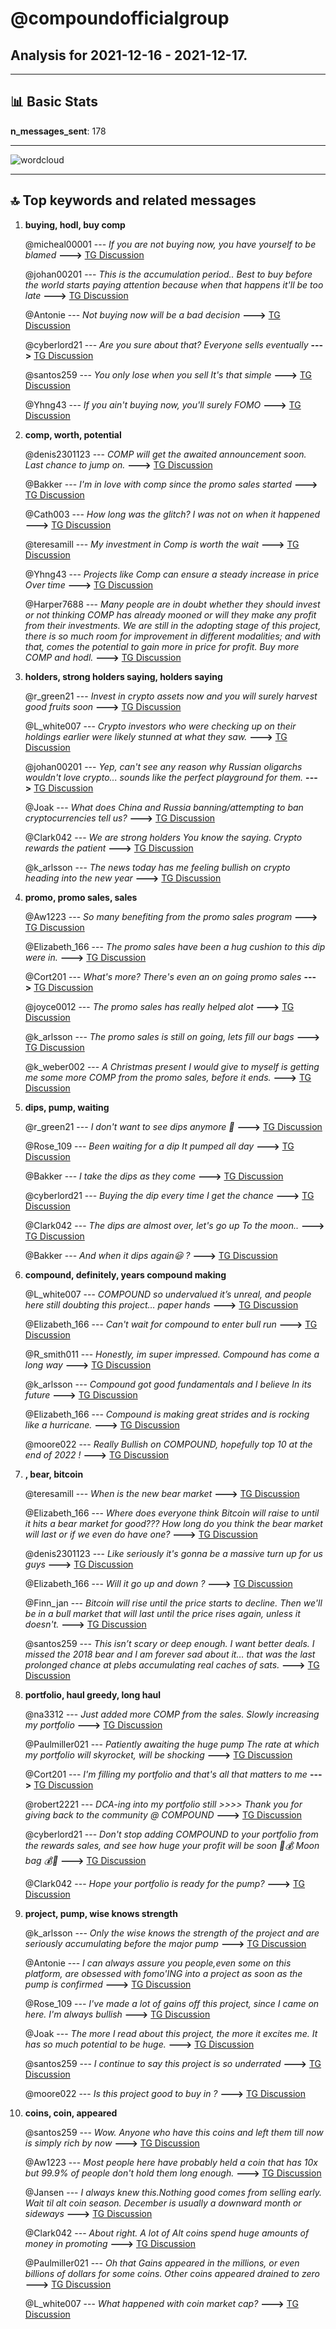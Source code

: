 # **@compoundofficialgroup**
 ## Analysis for **2021-12-16** - **2021-12-17**.

---

## 📊 **Basic Stats**

**n_messages_sent**: 178

---
![wordcloud](compoundofficialgroup_1Days_wordcloud.png)

---


## 🔝 **Top keywords and related messages**

1. **buying, hodl, buy comp**

    @micheal00001 --- *If you are not buying now, you have yourself to be blamed* **--->** [TG Discussion](https://t.me/compoundofficialgroup/24113)

    @johan00201 --- *This is the accumulation period..  Best to buy before the world starts paying attention because when that happens it'll be too late* **--->** [TG Discussion](https://t.me/compoundofficialgroup/24241)

    @Antonie --- *Not buying now will be a bad decision* **--->** [TG Discussion](https://t.me/compoundofficialgroup/24216)

    @cyberlord21 --- *Are you sure about that? Everyone sells eventually* **--->** [TG Discussion](https://t.me/compoundofficialgroup/24169)

    @santos259 --- *You only lose when you sell It's that simple* **--->** [TG Discussion](https://t.me/compoundofficialgroup/24168)

    @Yhng43 --- *If you ain't buying now, you'll surely FOMO* **--->** [TG Discussion](https://t.me/compoundofficialgroup/24140)

2. **comp, worth, potential**

    @denis2301123 --- *COMP will get the awaited announcement soon.  Last chance to jump on.* **--->** [TG Discussion](https://t.me/compoundofficialgroup/24094)

    @Bakker --- *I'm in love with comp since the promo sales  started* **--->** [TG Discussion](https://t.me/compoundofficialgroup/24208)

    @Cath003 --- *How long was the glitch? I was not on when it happened* **--->** [TG Discussion](https://t.me/compoundofficialgroup/24183)

    @teresamill --- *My investment in Comp is worth the wait* **--->** [TG Discussion](https://t.me/compoundofficialgroup/24306)

    @Yhng43 --- *Projects like Comp can ensure a steady increase in price Over time* **--->** [TG Discussion](https://t.me/compoundofficialgroup/24291)

    @Harper7688 --- *Many people are in doubt whether they should invest or not thinking COMP has already mooned or will they make any profit from their investments. We are still in the adopting stage of this project, there is so much room for improvement in different modalities; and with that, comes the potential to gain more in price for profit. Buy more COMP and hodl.* **--->** [TG Discussion](https://t.me/compoundofficialgroup/24284)

3. **holders, strong holders saying, holders saying**

    @r_green21 --- *Invest in crypto assets now and you will surely harvest good fruits soon* **--->** [TG Discussion](https://t.me/compoundofficialgroup/24283)

    @L_white007 --- *Crypto investors who were checking up on their holdings earlier were likely stunned at what they saw.* **--->** [TG Discussion](https://t.me/compoundofficialgroup/24064)

    @johan00201 --- *Yep, can't see any reason why Russian oligarchs wouldn't love crypto... sounds like the perfect playground for them.* **--->** [TG Discussion](https://t.me/compoundofficialgroup/24260)

    @Joak --- *What does China and Russia banning/attempting to ban cryptocurrencies tell us?* **--->** [TG Discussion](https://t.me/compoundofficialgroup/24258)

    @Clark042 --- *We are strong holders  You know the saying.  Crypto rewards the patient* **--->** [TG Discussion](https://t.me/compoundofficialgroup/24154)

    @k_arlsson --- *The news today has me feeling bullish on crypto heading into the new year* **--->** [TG Discussion](https://t.me/compoundofficialgroup/24091)

4. **promo, promo sales, sales**

    @Aw1223 --- *So many benefiting from the promo sales program* **--->** [TG Discussion](https://t.me/compoundofficialgroup/24111)

    @Elizabeth_166 --- *The promo sales have been a hug cushion to this dip were in.* **--->** [TG Discussion](https://t.me/compoundofficialgroup/24282)

    @Cort201 --- *What's more? There's even an on going promo sales* **--->** [TG Discussion](https://t.me/compoundofficialgroup/24247)

    @joyce0012 --- *The promo sales has really helped alot* **--->** [TG Discussion](https://t.me/compoundofficialgroup/24203)

    @k_arlsson --- *The promo sales is still on going, lets fill our bags* **--->** [TG Discussion](https://t.me/compoundofficialgroup/24067)

    @k_weber002 --- *A Christmas present I would give to myself is getting me some more COMP from the promo sales, before it ends.* **--->** [TG Discussion](https://t.me/compoundofficialgroup/24292)

5. **dips, pump, waiting**

    @r_green21 --- *I don't want to see dips anymore 🥺* **--->** [TG Discussion](https://t.me/compoundofficialgroup/24266)

    @Rose_109 --- *Been waiting for a dip  It pumped all day* **--->** [TG Discussion](https://t.me/compoundofficialgroup/24193)

    @Bakker --- *I take the dips as they come* **--->** [TG Discussion](https://t.me/compoundofficialgroup/24146)

    @cyberlord21 --- *Buying the dip every time I get the chance* **--->** [TG Discussion](https://t.me/compoundofficialgroup/24128)

    @Clark042 --- *The dips are almost over, let's go up To the moon..* **--->** [TG Discussion](https://t.me/compoundofficialgroup/24275)

    @Bakker --- *And when it dips again😃 ?* **--->** [TG Discussion](https://t.me/compoundofficialgroup/24173)

6. **compound, definitely, years compound making**

    @L_white007 --- *COMPOUND so undervalued it’s unreal, and people here still doubting this project… paper hands* **--->** [TG Discussion](https://t.me/compoundofficialgroup/24143)

    @Elizabeth_166 --- *Can't wait for compound to enter bull run* **--->** [TG Discussion](https://t.me/compoundofficialgroup/24254)

    @R_smith011 --- *Honestly, im super impressed.  Compound has come a long way* **--->** [TG Discussion](https://t.me/compoundofficialgroup/24304)

    @k_arlsson --- *Compound got good fundamentals and I believe In its future* **--->** [TG Discussion](https://t.me/compoundofficialgroup/24290)

    @Elizabeth_166 --- *Compound is making great strides and is rocking like a hurricane.* **--->** [TG Discussion](https://t.me/compoundofficialgroup/24207)

    @moore022 --- *Really Bullish on COMPOUND, hopefully top 10 at the end of 2022 !* **--->** [TG Discussion](https://t.me/compoundofficialgroup/24206)

7. **, bear, bitcoin**

    @teresamill --- *When is the new bear market* **--->** [TG Discussion](https://t.me/compoundofficialgroup/24077)

    @Elizabeth_166 --- *Where does everyone think Bitcoin will raise to until it hits a bear market for good??? How long do you think the bear market will last or if we even do have one?* **--->** [TG Discussion](https://t.me/compoundofficialgroup/24074)

    @denis2301123 --- *Like seriously it's gonna be a massive turn up for us guys* **--->** [TG Discussion](https://t.me/compoundofficialgroup/24251)

    @Elizabeth_166 --- *Will it go up and down ?* **--->** [TG Discussion](https://t.me/compoundofficialgroup/24129)

    @Finn_jan --- *Bitcoin will rise until the price starts to decline. Then we'll be in a bull market that will last until the price rises again, unless it doesn't.* **--->** [TG Discussion](https://t.me/compoundofficialgroup/24079)

    @santos259 --- *This isn’t scary or deep enough. I want better deals. I missed the 2018 bear and I am forever sad about it… that was the last prolonged chance at plebs accumulating real caches of sats.* **--->** [TG Discussion](https://t.me/compoundofficialgroup/24078)

8. **portfolio, haul greedy, long haul**

    @na3312 --- *Just added more COMP from the sales. Slowly increasing my portfolio* **--->** [TG Discussion](https://t.me/compoundofficialgroup/24107)

    @Paulmiller021 --- *Patiently awaiting the huge pump The rate at which my portfolio will skyrocket, will be shocking* **--->** [TG Discussion](https://t.me/compoundofficialgroup/24305)

    @Cort201 --- *I'm filling my portfolio and that's all that matters to me* **--->** [TG Discussion](https://t.me/compoundofficialgroup/24210)

    @robert2221 --- *DCA-ing into my portfolio still >>>> Thank you for giving back to the community @ COMPOUND* **--->** [TG Discussion](https://t.me/compoundofficialgroup/24155)

    @cyberlord21 --- *Don't stop adding COMPOUND to your portfolio from the rewards sales, and see how huge your profit will be soon 🚀💰  Moon bag 💰🤑* **--->** [TG Discussion](https://t.me/compoundofficialgroup/24071)

    @Clark042 --- *Hope your portfolio is ready for the pump?* **--->** [TG Discussion](https://t.me/compoundofficialgroup/24103)

9. **project, pump, wise knows strength**

    @k_arlsson --- *Only the wise knows the strength of the project and are seriously accumulating before the major pump* **--->** [TG Discussion](https://t.me/compoundofficialgroup/24237)

    @Antonie --- *I can always assure you people,even some on this platform, are obsessed with fomo'ING into a project as soon as the pump is confirmed* **--->** [TG Discussion](https://t.me/compoundofficialgroup/24286)

    @Rose_109 --- *I've made a lot of gains off this project, since I came on here.  I'm always bullish* **--->** [TG Discussion](https://t.me/compoundofficialgroup/24150)

    @Joak --- *The more I read about this project, the more it excites me. It has so much potential to be huge.* **--->** [TG Discussion](https://t.me/compoundofficialgroup/24119)

    @santos259 --- *I continue to say this project is so underrated* **--->** [TG Discussion](https://t.me/compoundofficialgroup/24235)

    @moore022 --- *Is this project good to buy in ?* **--->** [TG Discussion](https://t.me/compoundofficialgroup/24137)

10. **coins, coin, appeared**

    @santos259 --- *Wow. Anyone who have this coins and left them till now is simply rich by now* **--->** [TG Discussion](https://t.me/compoundofficialgroup/24312)

    @Aw1223 --- *Most people here have probably held a coin that has 10x but 99.9% of people don't hold them long enough.* **--->** [TG Discussion](https://t.me/compoundofficialgroup/24309)

    @Jansen --- *I always knew this.Nothing good comes from selling early. Wait til alt coin season. December is usually a downward month or sideways* **--->** [TG Discussion](https://t.me/compoundofficialgroup/24285)

    @Clark042 --- *About right. A lot of Alt coins spend huge amounts of money in promoting* **--->** [TG Discussion](https://t.me/compoundofficialgroup/24231)

    @Paulmiller021 --- *Oh that Gains appeared in the millions, or even billions of dollars for some coins. Other coins appeared drained to zero* **--->** [TG Discussion](https://t.me/compoundofficialgroup/24065)

    @L_white007 --- *What happened with coin market cap?* **--->** [TG Discussion](https://t.me/compoundofficialgroup/24063)

